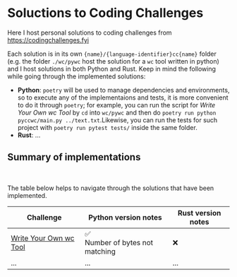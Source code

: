 # Soluctions to Coding Challenges

Here I host personal solutions to coding challenges from https://codingchallenges.fyi

Each solution is in its own `{name}/{language-identifier}cc{name}` folder (e.g. the folder `./wc/pywc` host the solution for a `wc` tool written in python) and I host solutions in both Python and Rust. Keep in mind the following while going through the implemented solutions:

* **Python**: `poetry` will be used to manage dependencies and environments, so to execute any of the implementaions and tests, it is more convenient to do it through `poetry`; for example, you can run the script for *Write Your Own wc Tool* by `cd` into `wc/pywc` and then do `poetry run python pyccwc/main.py ../text.txt`.Likewise, you can run the tests for such project with `poetry run pytest tests/` inside the same folder.
* **Rust**: ...



## Summary of implementations
<br/>

The table below helps to navigate through the solutions that have been implemented.

Challenge  | Python version notes | Rust version notes |
---------- | ----------- | -----------
[Write Your Own wc Tool](https://codingchallenges.fyi/challenges/challenge-wc) | :white_check_mark: <br/> Number of bytes not matching | :x:
... | ... | ...